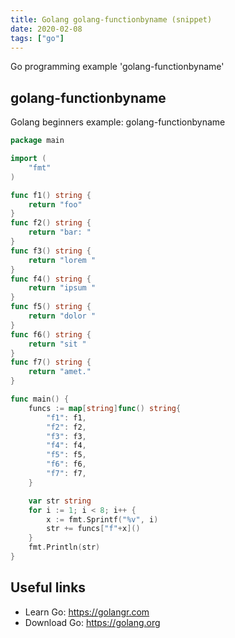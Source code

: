 ```yaml
---
title: Golang golang-functionbyname (snippet)
date: 2020-02-08
tags: ["go"]
---
```

Go programming example 'golang-functionbyname'


## golang-functionbyname

Golang beginners example: golang-functionbyname

```go
package main

import (
	"fmt"
)

func f1() string {
	return "foo"
}
func f2() string {
	return "bar: "
}
func f3() string {
	return "lorem "
}
func f4() string {
	return "ipsum "
}
func f5() string {
	return "dolor "
}
func f6() string {
	return "sit "
}
func f7() string {
	return "amet."
}

func main() {
	funcs := map[string]func() string{
		"f1": f1,
		"f2": f2,
		"f3": f3,
		"f4": f4,
		"f5": f5,
		"f6": f6,
		"f7": f7,
	}

	var str string
	for i := 1; i < 8; i++ {
		x := fmt.Sprintf("%v", i)
		str += funcs["f"+x]()
	}
	fmt.Println(str)
}

```

## Useful links

- Learn Go: https://golangr.com
- Download Go: https://golang.org
